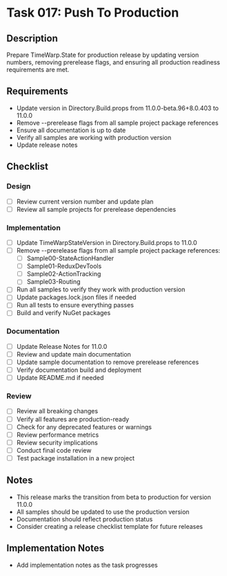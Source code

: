 # Task 017: Push To Production

## Description

Prepare TimeWarp.State for production release by updating version numbers, removing prerelease flags, and ensuring all production readiness requirements are met.

## Requirements

- Update version in Directory.Build.props from 11.0.0-beta.96+8.0.403 to 11.0.0
- Remove --prerelease flags from all sample project package references
- Ensure all documentation is up to date
- Verify all samples are working with production version
- Update release notes

## Checklist

### Design
- [ ] Review current version number and update plan
- [ ] Review all sample projects for prerelease dependencies

### Implementation
- [ ] Update TimeWarpStateVersion in Directory.Build.props to 11.0.0
- [ ] Remove --prerelease flags from all sample project package references:
  - [ ] Sample00-StateActionHandler
  - [ ] Sample01-ReduxDevTools
  - [ ] Sample02-ActionTracking
  - [ ] Sample03-Routing
- [ ] Run all samples to verify they work with production version
- [ ] Update packages.lock.json files if needed
- [ ] Run all tests to ensure everything passes
- [ ] Build and verify NuGet packages

### Documentation
- [ ] Update Release Notes for 11.0.0
- [ ] Review and update main documentation
- [ ] Update sample documentation to remove prerelease references
- [ ] Verify documentation build and deployment
- [ ] Update README.md if needed

### Review
- [ ] Review all breaking changes
- [ ] Verify all features are production-ready
- [ ] Check for any deprecated features or warnings
- [ ] Review performance metrics
- [ ] Review security implications
- [ ] Conduct final code review
- [ ] Test package installation in a new project

## Notes

- This release marks the transition from beta to production for version 11.0.0
- All samples should be updated to use the production version
- Documentation should reflect production status
- Consider creating a release checklist template for future releases

## Implementation Notes

- Add implementation notes as the task progresses
